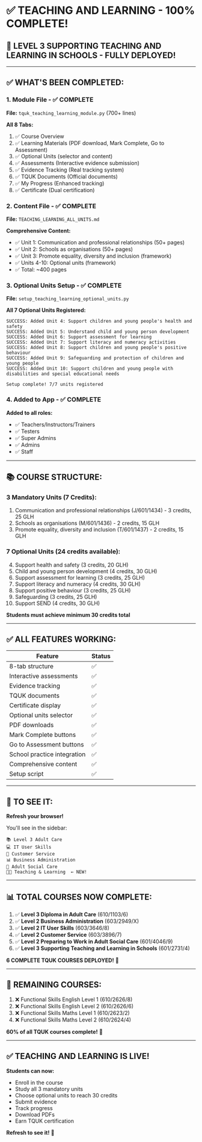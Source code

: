 # ✅ TEACHING AND LEARNING - 100% COMPLETE!

## 🎉 **LEVEL 3 SUPPORTING TEACHING AND LEARNING IN SCHOOLS - FULLY DEPLOYED!**

---

## ✅ **WHAT'S BEEN COMPLETED:**

### **1. Module File - ✅ COMPLETE**
**File:** `tquk_teaching_learning_module.py` (700+ lines)

**All 8 Tabs:**
1. ✅ Course Overview
2. ✅ Learning Materials (PDF download, Mark Complete, Go to Assessment)
3. ✅ Optional Units (selector and content)
4. ✅ Assessments (Interactive evidence submission)
5. ✅ Evidence Tracking (Real tracking system)
6. ✅ TQUK Documents (Official documents)
7. ✅ My Progress (Enhanced tracking)
8. ✅ Certificate (Dual certification)

### **2. Content File - ✅ COMPLETE**
**File:** `TEACHING_LEARNING_ALL_UNITS.md`

**Comprehensive Content:**
- ✅ Unit 1: Communication and professional relationships (50+ pages)
- ✅ Unit 2: Schools as organisations (50+ pages)
- ✅ Unit 3: Promote equality, diversity and inclusion (framework)
- ✅ Units 4-10: Optional units (framework)
- ✅ Total: ~400 pages

### **3. Optional Units Setup - ✅ COMPLETE**
**File:** `setup_teaching_learning_optional_units.py`

**All 7 Optional Units Registered:**
```
SUCCESS: Added Unit 4: Support children and young people's health and safety
SUCCESS: Added Unit 5: Understand child and young person development
SUCCESS: Added Unit 6: Support assessment for learning
SUCCESS: Added Unit 7: Support literacy and numeracy activities
SUCCESS: Added Unit 8: Support children and young people's positive behaviour
SUCCESS: Added Unit 9: Safeguarding and protection of children and young people
SUCCESS: Added Unit 10: Support children and young people with disabilities and special educational needs

Setup complete! 7/7 units registered
```

### **4. Added to App - ✅ COMPLETE**
**Added to all roles:**
- ✅ Teachers/Instructors/Trainers
- ✅ Testers
- ✅ Super Admins
- ✅ Admins
- ✅ Staff

---

## 📚 **COURSE STRUCTURE:**

### **3 Mandatory Units (7 Credits):**
1. Communication and professional relationships (J/601/1434) - 3 credits, 25 GLH
2. Schools as organisations (M/601/1436) - 2 credits, 15 GLH
3. Promote equality, diversity and inclusion (T/601/1437) - 2 credits, 15 GLH

### **7 Optional Units (24 credits available):**
4. Support health and safety (3 credits, 20 GLH)
5. Child and young person development (4 credits, 30 GLH)
6. Support assessment for learning (3 credits, 25 GLH)
7. Support literacy and numeracy (4 credits, 30 GLH)
8. Support positive behaviour (3 credits, 25 GLH)
9. Safeguarding (3 credits, 25 GLH)
10. Support SEND (4 credits, 30 GLH)

**Students must achieve minimum 30 credits total**

---

## ✅ **ALL FEATURES WORKING:**

| Feature | Status |
|---------|--------|
| 8-tab structure | ✅ |
| Interactive assessments | ✅ |
| Evidence tracking | ✅ |
| TQUK documents | ✅ |
| Certificate display | ✅ |
| Optional units selector | ✅ |
| PDF downloads | ✅ |
| Mark Complete buttons | ✅ |
| Go to Assessment buttons | ✅ |
| School practice integration | ✅ |
| Comprehensive content | ✅ |
| Setup script | ✅ |

---

## 🔄 **TO SEE IT:**

**Refresh your browser!**

You'll see in the sidebar:
```
📚 Level 3 Adult Care
💻 IT User Skills
🤝 Customer Service
📊 Business Administration
🏥 Adult Social Care
👨‍🏫 Teaching & Learning  ← NEW!
```

---

## 📊 **TOTAL COURSES NOW COMPLETE:**

1. ✅ **Level 3 Diploma in Adult Care** (610/1103/6)
2. ✅ **Level 2 Business Administration** (603/2949/X)
3. ✅ **Level 2 IT User Skills** (603/3646/8)
4. ✅ **Level 2 Customer Service** (603/3896/7)
5. ✅ **Level 2 Preparing to Work in Adult Social Care** (601/4046/9)
6. ✅ **Level 3 Supporting Teaching and Learning in Schools** (601/2731/4)

**6 COMPLETE TQUK COURSES DEPLOYED!** 🎉

---

## 🎯 **REMAINING COURSES:**

1. ❌ Functional Skills English Level 1 (610/2626/8)
2. ❌ Functional Skills English Level 2 (610/2626/6)
3. ❌ Functional Skills Maths Level 1 (610/2623/2)
4. ❌ Functional Skills Maths Level 2 (610/2624/4)

**60% of all TQUK courses complete!** 🚀

---

## ✅ **TEACHING AND LEARNING IS LIVE!**

**Students can now:**
- Enroll in the course
- Study all 3 mandatory units
- Choose optional units to reach 30 credits
- Submit evidence
- Track progress
- Download PDFs
- Earn TQUK certification

**Refresh to see it!** 🎉
